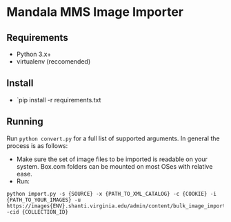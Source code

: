 # Mandala MMS Image Importer

## Requirements
- Python 3.x+
- virtualenv (reccomended)

## Install
-   `pip install -r requirements.txt

## Running 
Run `python convert.py` for a full list of supported arguments. In general the process is as follows:
- Make sure the set of image files to be imported is readable on your system. Box.com folders can be mounted on most OSes with relative ease.
- Run:
```
python import.py -s {SOURCE} -x {PATH_TO_XML_CATALOG} -c {COOKIE} -i {PATH_TO_YOUR_IMAGES} -u https://images{ENV}.shanti.virginia.edu/admin/content/bulk_image_import/api -cid {COLLECTION_ID}
```